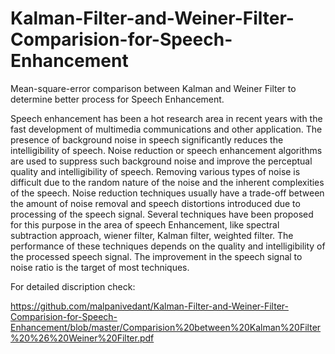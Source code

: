 # Kalman-Filter-and-Weiner-Filter-Comparision-for-Speech-Enhancement
Mean-square-error comparison between Kalman and Weiner Filter to determine better process for Speech Enhancement.


Speech enhancement has been a hot research area in recent years with the fast development
of multimedia communications and other application. The presence of background noise in
speech significantly reduces the intelligibility of speech. Noise reduction or speech
enhancement algorithms are used to suppress such background noise and improve the
perceptual quality and intelligibility of speech. Removing various types of noise is difficult
due to the random nature of the noise and the inherent complexities of the speech. Noise
reduction techniques usually have a trade-off between the amount of noise removal and
speech distortions introduced due to processing of the speech signal. Several techniques have
been proposed for this purpose in the area of speech Enhancement, like spectral subtraction
approach, wiener filter, Kalman filter, weighted filter. The performance of these techniques
depends on the quality and intelligibility of the processed speech signal. The improvement in
the speech signal to noise ratio is the target of most techniques.


For detailed discription check:

https://github.com/malpanivedant/Kalman-Filter-and-Weiner-Filter-Comparision-for-Speech-Enhancement/blob/master/Comparision%20between%20Kalman%20Filter%20%26%20Weiner%20Filter.pdf
